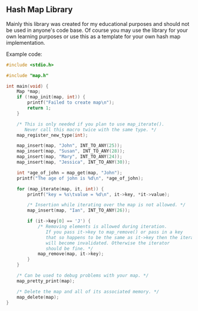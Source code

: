 ## Hash Map Library

Mainly this library was created for my educational purposes and should not be used in anyone's code base.
Of course you may use the library for your own learning purposes or use this as a template for your own hash map implementation.

Example code:

```c
#include <stdio.h>

#include "map.h"

int main(void) {
    Map *map;
    if (!map_init(map, int)) {
        printf("Failed to create map\n");
        return 1;
    }

    /* This is only needed if you plan to use map_iterate().
       Never call this macro twice with the same type. */
    map_register_new_type(int);

    map_insert(map, "John", INT_TO_ANY(25));
    map_insert(map, "Susan", INT_TO_ANY(28));
    map_insert(map, "Mary", INT_TO_ANY(24));
    map_insert(map, "Jessica", INT_TO_ANY(30));

    int *age_of_john = map_get(map, "John");
    printf("The age of john is %d\n", *age_of_john);

    for (map_iterate(map, it, int)) {
        printf("key = %s\tvalue = %d\n", it->key, *it->value);

        /* Insertion while iterating over the map is not allowed. */
        map_insert(map, "Ian", INT_TO_ANY(26));

        if (it->key[0] == 'J') {
            /* Removing elements is allowed during iteration.
               If you pass it->key to map_remove() or pass in a key
               that so happens to be the same as it->key then the iterator
               will become invalidated. Otherwise the iterator
               should be fine. */
            map_remove(map, it->key);
        }
    }

    /* Can be used to debug problems with your map. */
    map_pretty_print(map);

    /* Delete the map and all of its associated memory. */
    map_delete(map);
}
```
